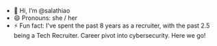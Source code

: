 - 👋 Hi, I’m @salathiao
- 😄 Pronouns: she / her
- ⚡ Fun fact: I've spent the past 8 years as a recruiter, with the past 2.5 being a Tech Recruiter. Career pivot into cybersecurity. Here we go!

<!---
salathiao/salathiao is a ✨ special ✨ repository because its `README.md` (this file) appears on your GitHub profile.
You can click the Preview link to take a look at your changes.
--->
